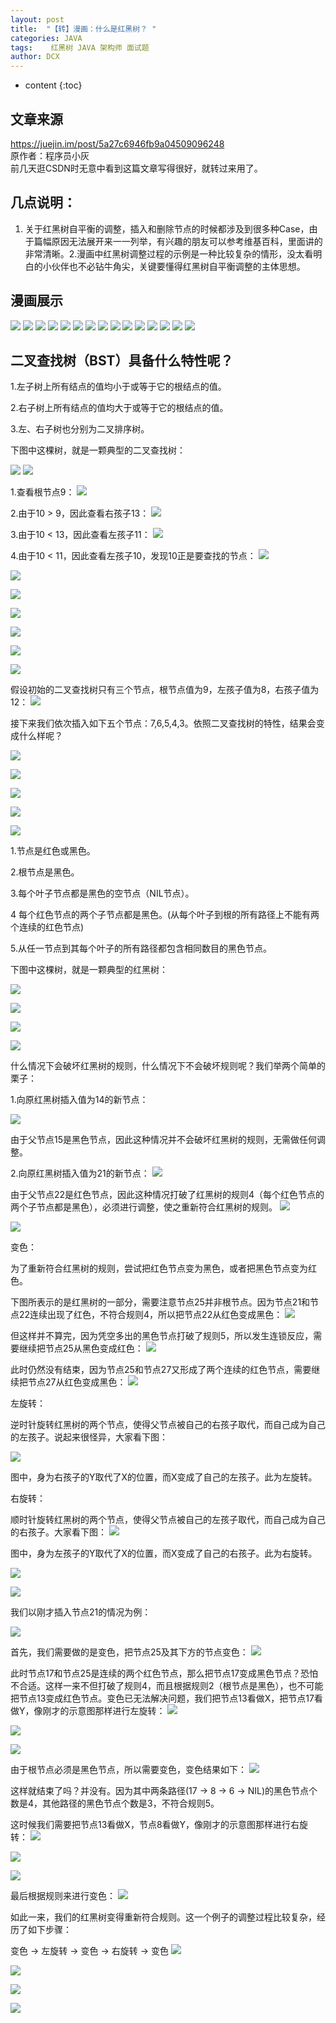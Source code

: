 ```yaml
---
layout: post
title:  "【转】漫画：什么是红黑树？ "
categories: JAVA
tags:    红黑树 JAVA 架构师 面试题 
author: DCX
---
```


* content
{:toc}

## 文章来源
   https://juejin.im/post/5a27c6946fb9a04509096248  <br>
   原作者：程序员小灰 <br>
  前几天逛CSDN时无意中看到这篇文章写得很好，就转过来用了。

## 几点说明：
1. 关于红黑树自平衡的调整，插入和删除节点的时候都涉及到很多种Case，由于篇幅原因无法展开来一一列举，有兴趣的朋友可以参考维基百科，里面讲的非常清晰。2.漫画中红黑树调整过程的示例是一种比较复杂的情形，没太看明白的小伙伴也不必钻牛角尖，关键要懂得红黑树自平衡调整的主体思想。




## 漫画展示

![](https://user-gold-cdn.xitu.io/2017/12/6/1602b60078667ae9?imageView2/0/w/1280/h/960/format/webp/ignore-error/1)
![](https://user-gold-cdn.xitu.io/2017/12/6/1602b60078ef6031?imageView2/0/w/1280/h/960/format/webp/ignore-error/1)
![](https://user-gold-cdn.xitu.io/2017/12/6/1602b600783fdc59?imageView2/0/w/1280/h/960/format/webp/ignore-error/1)
![](https://user-gold-cdn.xitu.io/2017/12/6/1602b60079653588?imageView2/0/w/1280/h/960/format/webp/ignore-error/1)
![](https://user-gold-cdn.xitu.io/2017/12/1/160123dc5325169a?imageView2/0/w/1280/h/960/format/webp/ignore-error/1)
![](https://user-gold-cdn.xitu.io/2017/12/1/160123dc538f1b37?imageView2/0/w/1280/h/960/format/webp/ignore-error/1)
![](https://user-gold-cdn.xitu.io/2017/12/6/1602b60079ed51e8?imageView2/0/w/1280/h/960/format/webp/ignore-error/1)
![](https://user-gold-cdn.xitu.io/2017/12/6/1602b600793a119c?imageView2/0/w/1280/h/960/format/webp/ignore-error/1)
![](https://user-gold-cdn.xitu.io/2017/12/6/1602b600b13539f9?imageView2/0/w/1280/h/960/format/webp/ignore-error/1)
![](https://user-gold-cdn.xitu.io/2017/12/6/1602b600b4ff7ba5?imageView2/0/w/1280/h/960/format/webp/ignore-error/1)
![](https://user-gold-cdn.xitu.io/2017/12/6/1602b600b14aa857?imageView2/0/w/1280/h/960/format/webp/ignore-error/1)
![](https://user-gold-cdn.xitu.io/2017/12/6/1602b600b1f91370?imageView2/0/w/1280/h/960/format/webp/ignore-error/1)
![](https://user-gold-cdn.xitu.io/2017/12/6/1602b600b4d1fb1c?imageView2/0/w/1280/h/960/format/webp/ignore-error/1)
![](https://user-gold-cdn.xitu.io/2017/12/6/1602b600b8b3be5b?imageView2/0/w/1280/h/960/format/webp/ignore-error/1)
![](https://user-gold-cdn.xitu.io/2017/12/6/1602b600d563a600?imageView2/0/w/1280/h/960/format/webp/ignore-error/1)

## 二叉查找树（BST）具备什么特性呢？

1.左子树上所有结点的值均小于或等于它的根结点的值。

2.右子树上所有结点的值均大于或等于它的根结点的值。

3.左、右子树也分别为二叉排序树。

下图中这棵树，就是一颗典型的二叉查找树：

![](https://user-gold-cdn.xitu.io/2017/12/6/1602b600eb27d6ef?imageView2/0/w/1280/h/960/format/webp/ignore-error/1)
![](https://user-gold-cdn.xitu.io/2017/12/6/1602b600ea3ce978?imageView2/0/w/1280/h/960/format/webp/ignore-error/1)

1.查看根节点9： 
![](https://user-gold-cdn.xitu.io/2017/12/6/1602b600ea940506?imageView2/0/w/1280/h/960/format/webp/ignore-error/1)

2.由于10 > 9，因此查看右孩子13： 
![](https://user-gold-cdn.xitu.io/2017/12/6/1602b600eb4a3f4f?imageView2/0/w/1280/h/960/format/webp/ignore-error/1)

3.由于10 < 13，因此查看左孩子11： 
![](https://user-gold-cdn.xitu.io/2017/12/6/1602b600eba75085?imageView2/0/w/1280/h/960/format/webp/ignore-error/1)

4.由于10 < 11，因此查看左孩子10，发现10正是要查找的节点： 
![](https://user-gold-cdn.xitu.io/2017/12/6/1602b60103b74671?imageView2/0/w/1280/h/960/format/webp/ignore-error/1)

![](https://user-gold-cdn.xitu.io/2017/12/6/1602b601159cab36?imageView2/0/w/1280/h/960/format/webp/ignore-error/1)

![](https://user-gold-cdn.xitu.io/2017/12/6/1602b601104a472b?imageView2/0/w/1280/h/960/format/webp/ignore-error/1)

![](https://user-gold-cdn.xitu.io/2017/12/6/1602b6011bf11e80?imageView2/0/w/1280/h/960/format/webp/ignore-error/1)

![](https://user-gold-cdn.xitu.io/2017/12/6/1602b601174850b8?imageView2/0/w/1280/h/960/format/webp/ignore-error/1)

![](https://user-gold-cdn.xitu.io/2017/12/6/1602b6012966ed8a?imageView2/0/w/1280/h/960/format/webp/ignore-error/1)

![](https://user-gold-cdn.xitu.io/2017/12/6/1602b601325ba117?imageView2/0/w/1280/h/960/format/webp/ignore-error/1)

假设初始的二叉查找树只有三个节点，根节点值为9，左孩子值为8，右孩子值为12： 
![](https://user-gold-cdn.xitu.io/2017/12/6/1602b6013c9aafc5?imageView2/0/w/1280/h/960/format/webp/ignore-error/1)

接下来我们依次插入如下五个节点：7,6,5,4,3。依照二叉查找树的特性，结果会变成什么样呢？ 

![](https://user-gold-cdn.xitu.io/2017/12/6/1602b6014331f371?imageView2/0/w/1280/h/960/format/webp/ignore-error/1)

![](https://user-gold-cdn.xitu.io/2017/12/6/1602b6014283a1a3?imageView2/0/w/1280/h/960/format/webp/ignore-error/1)

![](https://user-gold-cdn.xitu.io/2017/12/6/1602b60159bed929?imageView2/0/w/1280/h/960/format/webp/ignore-error/1)

![](https://user-gold-cdn.xitu.io/2017/12/6/1602b60144265a26?imageView2/0/w/1280/h/960/format/webp/ignore-error/1)

![](https://user-gold-cdn.xitu.io/2017/12/6/1602b6015ca1021f?imageView2/0/w/1280/h/960/format/webp/ignore-error/1)

1.节点是红色或黑色。

2.根节点是黑色。

3.每个叶子节点都是黑色的空节点（NIL节点）。

4 每个红色节点的两个子节点都是黑色。(从每个叶子到根的所有路径上不能有两个连续的红色节点)

5.从任一节点到其每个叶子的所有路径都包含相同数目的黑色节点。

下图中这棵树，就是一颗典型的红黑树： 

![](https://user-gold-cdn.xitu.io/2017/12/6/1602b6016e143cf3?imageView2/0/w/1280/h/960/format/webp/ignore-error/1)

![](https://user-gold-cdn.xitu.io/2017/12/6/1602b6016ed2c77e?imageView2/0/w/1280/h/960/format/webp/ignore-error/1)

![](https://user-gold-cdn.xitu.io/2017/12/6/1602b60176c96a2c?imageView2/0/w/1280/h/960/format/webp/ignore-error/1)

![](https://user-gold-cdn.xitu.io/2017/12/6/1602b6017c52c2b8?imageView2/0/w/1280/h/960/format/webp/ignore-error/1)

什么情况下会破坏红黑树的规则，什么情况下不会破坏规则呢？我们举两个简单的栗子：

1.向原红黑树插入值为14的新节点： 

![](https://user-gold-cdn.xitu.io/2017/12/6/1602b601956a02ff?imageView2/0/w/1280/h/960/format/webp/ignore-error/1)

由于父节点15是黑色节点，因此这种情况并不会破坏红黑树的规则，无需做任何调整。

2.向原红黑树插入值为21的新节点： 
![](https://user-gold-cdn.xitu.io/2017/12/6/1602b60192dd75db?imageView2/0/w/1280/h/960/format/webp/ignore-error/1)

由于父节点22是红色节点，因此这种情况打破了红黑树的规则4（每个红色节点的两个子节点都是黑色），必须进行调整，使之重新符合红黑树的规则。 
![](https://user-gold-cdn.xitu.io/2017/12/6/1602b6019a7873e6?imageView2/0/w/1280/h/960/format/webp/ignore-error/1)

![](https://user-gold-cdn.xitu.io/2017/12/6/1602b60270dbedb7?imageView2/0/w/1280/h/960/format/webp/ignore-error/1)

变色：

为了重新符合红黑树的规则，尝试把红色节点变为黑色，或者把黑色节点变为红色。

下图所表示的是红黑树的一部分，需要注意节点25并非根节点。因为节点21和节点22连续出现了红色，不符合规则4，所以把节点22从红色变成黑色：
![](https://user-gold-cdn.xitu.io/2017/12/6/1602b602995465b0?imageView2/0/w/1280/h/960/format/webp/ignore-error/1)

但这样并不算完，因为凭空多出的黑色节点打破了规则5，所以发生连锁反应，需要继续把节点25从黑色变成红色： 
![](https://user-gold-cdn.xitu.io/2017/12/6/1602b6021ca38237?imageView2/0/w/1280/h/960/format/webp/ignore-error/1)

此时仍然没有结束，因为节点25和节点27又形成了两个连续的红色节点，需要继续把节点27从红色变成黑色： 
![](https://user-gold-cdn.xitu.io/2017/12/6/1602b602acf13b5d?imageView2/0/w/1280/h/960/format/webp/ignore-error/1)

左旋转：

逆时针旋转红黑树的两个节点，使得父节点被自己的右孩子取代，而自己成为自己的左孩子。说起来很怪异，大家看下图：
 

![](https://user-gold-cdn.xitu.io/2017/12/6/1602b60230926ead?imageView2/0/w/1280/h/960/format/webp/ignore-error/1)

图中，身为右孩子的Y取代了X的位置，而X变成了自己的左孩子。此为左旋转。

右旋转：

顺时针旋转红黑树的两个节点，使得父节点被自己的左孩子取代，而自己成为自己的右孩子。大家看下图： 
![](https://user-gold-cdn.xitu.io/2017/12/6/1602b6024ce2b0c4?imageView2/0/w/1280/h/960/format/webp/ignore-error/1)

图中，身为左孩子的Y取代了X的位置，而X变成了自己的右孩子。此为右旋转。 

![](https://user-gold-cdn.xitu.io/2017/12/6/1602b6024df0f4de?imageView2/0/w/1280/h/960/format/webp/ignore-error/1)

![](https://user-gold-cdn.xitu.io/2017/12/6/1602b60261624ffa?imageView2/0/w/1280/h/960/format/webp/ignore-error/1)

我们以刚才插入节点21的情况为例： 

![](https://user-gold-cdn.xitu.io/2017/12/6/1602b60192dd75db?imageView2/0/w/1280/h/960/format/webp/ignore-error/1)

首先，我们需要做的是变色，把节点25及其下方的节点变色：
![](https://user-gold-cdn.xitu.io/2017/12/6/1602b6027c291aee?imageView2/0/w/1280/h/960/format/webp/ignore-error/1)

此时节点17和节点25是连续的两个红色节点，那么把节点17变成黑色节点？恐怕不合适。这样一来不但打破了规则4，而且根据规则2（根节点是黑色），也不可能把节点13变成红色节点。变色已无法解决问题，我们把节点13看做X，把节点17看做Y，像刚才的示意图那样进行左旋转： 
![](https://user-gold-cdn.xitu.io/2017/12/6/1602b60230926ead?imageView2/0/w/1280/h/960/format/webp/ignore-error/1)

![](https://user-gold-cdn.xitu.io/2017/12/6/1602b6028ba39c59?imageView2/0/w/1280/h/960/format/webp/ignore-error/1)

![](https://user-gold-cdn.xitu.io/2017/12/6/1602b602854a3f9a?imageView2/0/w/1280/h/960/format/webp/ignore-error/1)

由于根节点必须是黑色节点，所以需要变色，变色结果如下： 
![](https://user-gold-cdn.xitu.io/2017/12/6/1602b602b60056ab?imageView2/0/w/1280/h/960/format/webp/ignore-error/1)

这样就结束了吗？并没有。因为其中两条路径(17 -> 8 -> 6 -> NIL)的黑色节点个数是4，其他路径的黑色节点个数是3，不符合规则5。

这时候我们需要把节点13看做X，节点8看做Y，像刚才的示意图那样进行右旋转：
![](https://user-gold-cdn.xitu.io/2017/12/6/1602b6024ce2b0c4?imageView2/0/w/1280/h/960/format/webp/ignore-error/1)

![](https://user-gold-cdn.xitu.io/2017/12/6/1602b602bcfa03b3?imageView2/0/w/1280/h/960/format/webp/ignore-error/1)

![](https://user-gold-cdn.xitu.io/2017/12/6/1602b602b7308278?imageView2/0/w/1280/h/960/format/webp/ignore-error/1)

最后根据规则来进行变色：
![](https://user-gold-cdn.xitu.io/2017/12/6/1602b602b45e1d3c?imageView2/0/w/1280/h/960/format/webp/ignore-error/1)

如此一来，我们的红黑树变得重新符合规则。这一个例子的调整过程比较复杂，经历了如下步骤：

变色 -> 左旋转 -> 变色 -> 右旋转 -> 变色
![](https://user-gold-cdn.xitu.io/2017/12/6/1602b602de430187?imageView2/0/w/1280/h/960/format/webp/ignore-error/1)

![](https://user-gold-cdn.xitu.io/2017/12/6/1602b602e1cd97cb?imageView2/0/w/1280/h/960/format/webp/ignore-error/1)

![](https://user-gold-cdn.xitu.io/2017/12/6/1602b602de85007c?imageView2/0/w/1280/h/960/format/webp/ignore-error/1)

![](https://user-gold-cdn.xitu.io/2017/12/6/1602b602f65db8cb?imageView2/0/w/1280/h/960/format/webp/ignore-error/1)






